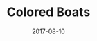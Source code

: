 ---
weight: 6
images:
- /images/IMG_8765.png
title: Colored Boats
date: 2017-08-10
hideExif: false
tags:
- haveaseat
- archive # all posts
- travel
- nature
---